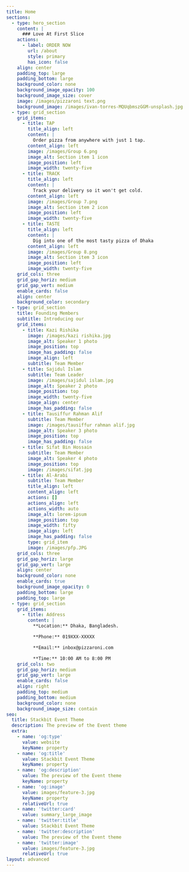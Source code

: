 ```yaml
---
title: Home
sections:
  - type: hero_section
    content: |
      ### Love At First Slice
    actions:
      - label: ORDER NOW
        url: /about
        style: primary
        has_icon: false
    align: center
    padding_top: large
    padding_bottom: large
    background_color: none
    background_image_opacity: 100
    background_image_size: cover
    image: /images/pizzaroni text.png
    background_image: /images/ivan-torres-MQUqbmszGGM-unsplash.jpg
  - type: grid_section
    grid_items:
      - title: TAP
        title_align: left
        content: |
          Order pizza from anywhere with just 1 tap.
        content_align: left
        image: /images/Group 6.png
        image_alt: Section item 1 icon
        image_position: left
        image_width: twenty-five
      - title: TRACK
        title_align: left
        content: |
          Track your delivery so it won't get cold.
        content_align: left
        image: /images/Group 7.png
        image_alt: Section item 2 icon
        image_position: left
        image_width: twenty-five
      - title: TASTE
        title_align: left
        content: |
          Dig into one of the most tasty pizza of Dhaka
        content_align: left
        image: /images/Group 8.png
        image_alt: Section item 3 icon
        image_position: left
        image_width: twenty-five
    grid_cols: three
    grid_gap_horiz: medium
    grid_gap_vert: medium
    enable_cards: false
    align: center
    background_color: secondary
  - type: grid_section
    title: Founding Members
    subtitle: Introducing our
    grid_items:
      - title: Kazi Rishika
        image: /images/kazi rishika.jpg
        image_alt: Speaker 1 photo
        image_position: top
        image_has_padding: false
        image_align: left
        subtitle: Team Member
      - title: Sajidul Islam
        subtitle: Team Leader
        image: /images/sajidul islam.jpg
        image_alt: Speaker 2 photo
        image_position: top
        image_width: twenty-five
        image_align: center
        image_has_padding: false
      - title: Tausiffur Rahman Alif
        subtitle: Team Member
        image: /images/tausiffur rahman alif.jpg
        image_alt: Speaker 3 photo
        image_position: top
        image_has_padding: false
      - title: Sifat Bin Hossain
        subtitle: Team Member
        image_alt: Speaker 4 photo
        image_position: top
        image: /images/sifat.jpg
      - title: Al-Arabi
        subtitle: Team Member
        title_align: left
        content_align: left
        actions: []
        actions_align: left
        actions_width: auto
        image_alt: lorem-ipsum
        image_position: top
        image_width: fifty
        image_align: left
        image_has_padding: false
        type: grid_item
        image: /images/pfp.JPG
    grid_cols: three
    grid_gap_horiz: large
    grid_gap_vert: large
    align: center
    background_color: none
    enable_cards: true
    background_image_opacity: 0
    padding_bottom: large
    padding_top: large
  - type: grid_section
    grid_items:
      - title: Address
        content: |
          **Location:** Dhaka, Bangladesh.

          **Phone:** 019XXX-XXXXX

          **Email:** inbox@pizzaroni.com

          **Time:** 10:00 AM to 8:00 PM
    grid_cols: two
    grid_gap_horiz: medium
    grid_gap_vert: large
    enable_cards: false
    align: right
    padding_top: medium
    padding_bottom: medium
    background_color: none
    background_image_size: contain
seo:
  title: Stackbit Event Theme
  description: The preview of the Event theme
  extra:
    - name: 'og:type'
      value: website
      keyName: property
    - name: 'og:title'
      value: Stackbit Event Theme
      keyName: property
    - name: 'og:description'
      value: The preview of the Event theme
      keyName: property
    - name: 'og:image'
      value: images/feature-3.jpg
      keyName: property
      relativeUrl: true
    - name: 'twitter:card'
      value: summary_large_image
    - name: 'twitter:title'
      value: Stackbit Event Theme
    - name: 'twitter:description'
      value: The preview of the Event theme
    - name: 'twitter:image'
      value: images/feature-3.jpg
      relativeUrl: true
layout: advanced
---
```

